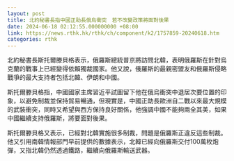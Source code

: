 ```yaml
---
layout: post
title: 北約秘書長指中國正助長俄烏衝突　若不改變政策將面對後果
date: 2024-06-18 02:12:55.000000000 +08:00
link: https://news.rthk.hk/rthk/ch/component/k2/1757859-20240618.htm
categories: rthk
---
```


北約秘書長斯托爾滕貝格表示，俄羅斯總統普京將訪問北韓，表明俄羅斯在針對烏克蘭的戰事上已經變得依賴獨裁國家。他又說，俄羅斯的最親密盟友和俄羅斯侵略戰爭的最大支持者包括北韓、伊朗和中國。

斯托爾滕貝格指，中國國家主席習近平試圖留下他在俄烏衝突中退居次要位置的印象，以避免制裁並保持貿易暢通，但現實是，中國正助長歐洲自二戰以來最大規模的武裝衝突，同時又希望與西方保持良好關係，他強調中國不能夠兩全其美，如果中國繼續支持俄羅斯，將要面對後果。

斯托爾滕貝格又表示，已經對北韓實施很多制裁，問題是俄羅斯正違反這些制裁。他又引用南韓情報部門早前提供的數據表示，北韓已經向俄羅斯交付100萬枚炮彈，又指北韓仍然透過鐵路，繼續向俄羅斯輸送武器。
